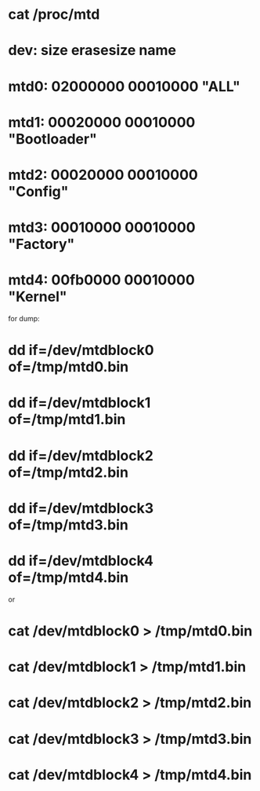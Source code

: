 # cat /proc/mtd
# dev:    size   erasesize  name
# mtd0: 02000000 00010000 "ALL"
# mtd1: 00020000 00010000 "Bootloader"
# mtd2: 00020000 00010000 "Config"
# mtd3: 00010000 00010000 "Factory"
# mtd4: 00fb0000 00010000 "Kernel"

for dump:
# dd if=/dev/mtdblock0 of=/tmp/mtd0.bin
# dd if=/dev/mtdblock1 of=/tmp/mtd1.bin
# dd if=/dev/mtdblock2 of=/tmp/mtd2.bin
# dd if=/dev/mtdblock3 of=/tmp/mtd3.bin
# dd if=/dev/mtdblock4 of=/tmp/mtd4.bin
or
# cat /dev/mtdblock0 > /tmp/mtd0.bin
# cat /dev/mtdblock1 > /tmp/mtd1.bin
# cat /dev/mtdblock2 > /tmp/mtd2.bin
# cat /dev/mtdblock3 > /tmp/mtd3.bin
# cat /dev/mtdblock4 > /tmp/mtd4.bin
